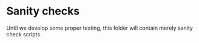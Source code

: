 # Sanity checks

Until we develop some proper testing, this folder will contain merely sanity check scripts.
